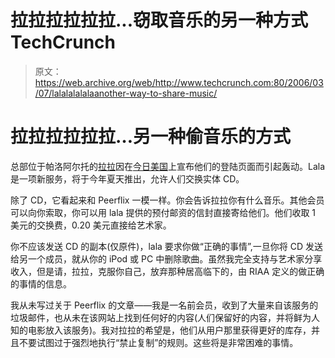 # 拉拉拉拉拉拉...窃取音乐的另一种方式 TechCrunch

> 原文：<https://web.archive.org/web/http://www.techcrunch.com:80/2006/03/07/lalalalalalaanother-way-to-share-music/>

# 拉拉拉拉拉拉…另一种偷音乐的方式

 [](https://web.archive.org/web/20221209000346/http://www.lala.com/) 总部位于帕洛阿尔托的[拉拉](https://web.archive.org/web/20221209000346/http://www.lala.com/)因在[今日美国](https://web.archive.org/web/20221209000346/http://www.usatoday.com/tech/products/2006-03-07-lala-site_x.htm)上宣布他们的登陆页面而引起轰动。Lala 是一项新服务，将于今年夏天推出，允许人们交换实体 CD。

除了 CD，它看起来和 Peerflix 一模一样。你会告诉拉拉你有什么音乐。其他会员可以向你索取，你可以用 lala 提供的预付邮资的信封直接寄给他们。他们收取 1 美元的交换费，0.20 美元直接给艺术家。

你不应该发送 CD 的副本(仅原件)，lala 要求你做“正确的事情”,一旦你将 CD 发送给另一个成员，就从你的 iPod 或 PC 中删除歌曲。虽然我完全支持与艺术家分享收入，但是请，拉拉，克服你自己，放弃那种居高临下的，由 RIAA 定义的做正确的事情的信息。

我从未写过关于 Peerflix 的文章——我是一名前会员，收到了大量来自该服务的垃圾邮件，也从未在该网站上找到任何好的内容(人们保留好的内容，并将鲜为人知的电影放入该服务)。我对拉拉的希望是，他们从用户那里获得更好的库存，并且不要试图过于强烈地执行“禁止复制”的规则。这些将是非常困难的事情。